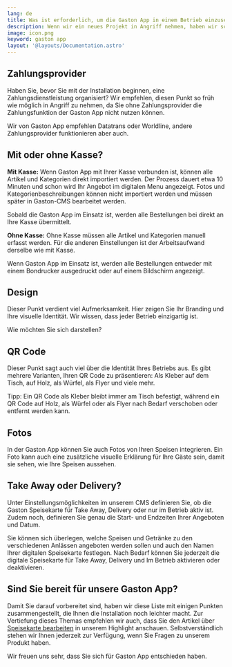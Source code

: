 ```yaml
---
lang: de
title: Was ist erforderlich, um die Gaston App in einem Betrieb einzusetzen?
description: Wenn wir ein neues Projekt in Angriff nehmen, haben wir schon Kribbeln im Bauch. Es gibt so viele Punkte, an die wir denken müssen, dass wir manchmal das eine oder andere Detail vergessen. Wir haben eine Checkliste erstellt, in der Sie Schritt für Schritt alles überprüfen können, was Sie brauchen, damit Sie unsere Gaston App in Ihrem Betrieb einsetzen können.
image: icon.png
keyword: gaston app
layout: '@layouts/Documentation.astro'
---
```


## Zahlungsprovider

Haben Sie, bevor Sie mit der Installation beginnen, eine Zahlungsdienstleistung organisiert? Wir empfehlen, diesen Punkt so früh wie möglich in Angriff zu nehmen, da Sie ohne Zahlungsprovider die Zahlungsfunktion der Gaston App nicht nutzen können.

Wir von Gaston App empfehlen Datatrans oder Worldline, andere Zahlungsprovider funktionieren aber auch.

## Mit oder ohne Kasse?

__Mit Kasse:__ Wenn Gaston App mit Ihrer Kasse verbunden ist, können alle Artikel und Kategorien direkt importiert werden. Der Prozess dauert etwa 10 Minuten und schon wird Ihr Angebot im digitalen Menu angezeigt. Fotos und Kategorienbeschreibungen können nicht importiert werden und müssen später in Gaston-CMS bearbeitet werden.

Sobald die Gaston App im Einsatz ist, werden alle Bestellungen bei direkt an Ihre Kasse übermittelt.

__Ohne Kasse:__ Ohne Kasse müssen alle Artikel und Kategorien manuell erfasst werden. Für die anderen Einstellungen ist der Arbeitsaufwand derselbe wie mit Kasse.

Wenn Gaston App im Einsatz ist, werden alle Bestellungen entweder mit einem Bondrucker ausgedruckt  oder auf einem Bildschirm angezeigt.

## Design

Dieser Punkt verdient viel Aufmerksamkeit. Hier zeigen Sie Ihr Branding und Ihre visuelle Identität. Wir wissen, dass jeder Betrieb einzigartig ist.

Wie möchten Sie sich darstellen?

## QR Code

Dieser Punkt sagt auch viel über die Identität Ihres Betriebs aus. Es gibt mehrere Varianten, Ihren QR Code zu präsentieren: Als Kleber auf dem Tisch, auf Holz, als Würfel, als Flyer und viele mehr.

Tipp: Ein QR Code als Kleber bleibt immer am Tisch befestigt, während ein QR Code auf Holz, als Würfel oder als Flyer nach Bedarf verschoben oder entfernt werden kann.

## Fotos

In der Gaston App können Sie auch Fotos von Ihren Speisen integrieren. Ein Foto kann auch eine zusätzliche visuelle Erklärung für Ihre Gäste sein, damit sie sehen, wie Ihre Speisen aussehen.

## Take Away oder Delivery?

Unter Einstellungsmöglichkeiten im unserem CMS definieren Sie, ob die Gaston Speisekarte für Take Away, Delivery oder nur im Betrieb aktiv ist. Zudem noch, definieren Sie genau die Start- und Endzeiten Ihrer Angeboten und Datum.

Sie können sich überlegen, welche Speisen und Getränke zu den verschiedenen Anlässen angeboten werden sollen und auch den Namen Ihrer digitalen Speisekarte festlegen. Nach Bedarf können Sie jederzeit die digitale Speisekarte für Take Away, Delivery und Im Betrieb aktivieren oder deaktivieren.

## Sind Sie bereit für unsere Gaston App?

Damit Sie darauf vorbereitet sind, haben wir diese Liste mit einigen Punkten zusammengestellt, die Ihnen die Installation noch leichter macht. Zur Vertiefung dieses Themas empfehlen wir auch, dass Sie den Artikel über [Speisekarte bearbeiten](./speisekarten-angebot-bearbeiten.md) in unserem Highlight anschauen. Selbstverständlich stehen wir Ihnen jederzeit zur Verfügung, wenn Sie Fragen zu unserem Produkt haben.

Wir freuen uns sehr, dass Sie sich für Gaston App entschieden haben.
